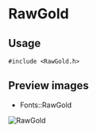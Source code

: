 RawGold
==========

Usage
------

    #include <RawGold.h>

Preview images
--------------
* Fonts::RawGold 

![RawGold](https://raw.githubusercontent.com/Cariad/RawGold/master/Preview/RawGold.png)


